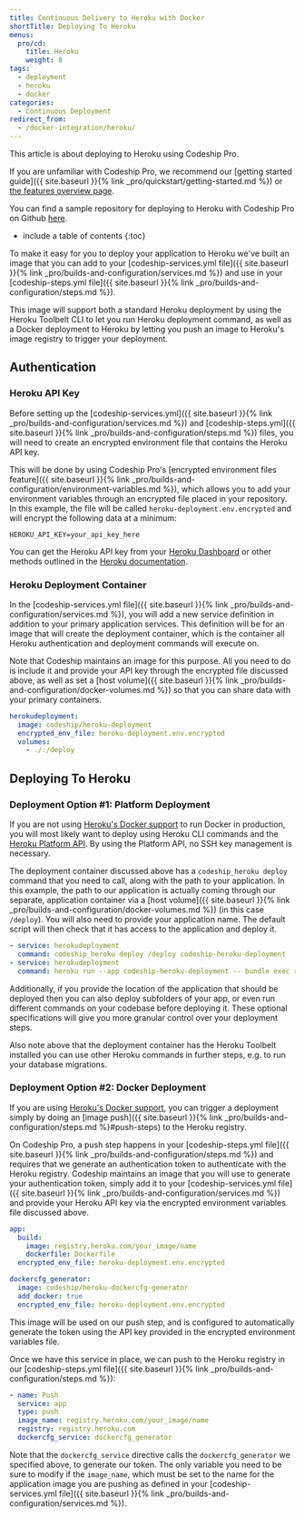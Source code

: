 ```yaml
---
title: Continuous Delivery to Heroku with Docker
shortTitle: Deploying To Heroku
menus:
  pro/cd:
    title: Heroku
    weight: 8
tags:
  - deployment
  - heroku
  - docker
categories:
  - Continuous Deployment    
redirect_from:
  - /docker-integration/heroku/
---
```


<div class="info-block">
This article is about deploying to Heroku using Codeship Pro.

 If you are unfamiliar with Codeship Pro, we recommend our [getting started guide]({{ site.baseurl }}{% link _pro/quickstart/getting-started.md %}) or [the features overview page](http://codeship.com/features/pro).

You can find a sample repository for deploying to Heroku with Codeship Pro on Github [here](https://github.com/codeship-library/heroku-deployment).
</div>

* include a table of contents
{:toc}

To make it easy for you to deploy your application to Heroku we've built an image that you can add to your [codeship-services.yml file]({{ site.baseurl }}{% link _pro/builds-and-configuration/services.md %}) and use in your [codeship-steps.yml file]({{ site.baseurl }}{% link _pro/builds-and-configuration/steps.md %}).

This image will support both a standard Heroku deployment by using the Heroku Toolbelt CLI to let you run Heroku deployment command, as well as a Docker deployment to Heroku by letting you push an image to Heroku's image registry to trigger your deployment.

## Authentication

### Heroku API Key

Before setting up the [codeship-services.yml]({{ site.baseurl }}{% link _pro/builds-and-configuration/services.md %}) and [codeship-steps.yml]({{ site.baseurl }}{% link _pro/builds-and-configuration/steps.md %}) files, you will need to create an encrypted environment file that contains the Heroku API key.

This will be done by using Codeship Pro's [encrypted environment files feature]({{ site.baseurl }}{% link _pro/builds-and-configuration/environment-variables.md %}), which allows you to add your environment variables through an encrypted file placed in your repository. In this example, the file will be called `heroku-deployment.env.encrypted` and will encrypt the following data at a minimum:

```
HEROKU_API_KEY=your_api_key_here
```

You can get the Heroku API key from your [Heroku Dashboard](https://dashboard.heroku.com/account) or other methods outlined in the [Heroku documentation](https://devcenter.heroku.com/articles/platform-api-quickstart#authentication).

### Heroku Deployment Container

In the [codeship-services.yml file]({{ site.baseurl }}{% link _pro/builds-and-configuration/services.md %}), you will add a new service definition in addition to your primary application services. This definition will be for an image that will create the deployment container, which is the container all Heroku authentication and deployment commands will execute on.

Note that Codeship maintains an image for this purpose. All you need to do is include it and provide your API key through the encrypted file discussed above, as well as set a [host volume]({{ site.baseurl }}{% link _pro/builds-and-configuration/docker-volumes.md %}) so that you can share data with your primary containers.

```yaml
herokudeployment:
  image: codeship/heroku-deployment
  encrypted_env_file: heroku-deployment.env.encrypted
  volumes:
    - ./:/deploy
```

## Deploying To Heroku

### Deployment Option #1: Platform Deployment

If you are  not using [Heroku's Docker support](https://devcenter.heroku.com/articles/container-registry-and-runtime) to run Docker in production, you will most likely want to deploy using Heroku CLI commands and the [Heroku Platform API](https://devcenter.heroku.com/articles/build-and-release-using-the-api). By using the Platform API, no SSH key management is necessary.

The deployment container discussed above has a `codeship_heroku deploy` command that you need to call, along with the path to your application. In this example, the path to our application is actually coming through our separate, application container via a [host volume]({{ site.baseurl }}{% link _pro/builds-and-configuration/docker-volumes.md %}) (in this case `/deploy`). You will also need to provide your application name. The default script will then check that it has access to the application and deploy it.

```yaml
- service: herokudeployment
  command: codeship_heroku deploy /deploy codeship-heroku-deployment
- service: herokudeployment
  command: heroku run --app codeship-heroku-deployment -- bundle exec rake db:migrate
```

Additionally, if you provide the location of the application that should be deployed then you can also deploy subfolders of your app, or even run different commands on your codebase before deploying it. These optional specifications will give you more granular control over your deployment steps.

Also note above that the deployment container has the Heroku Toolbelt installed you can use other Heroku commands in further steps, e.g. to run your database migrations.


### Deployment Option #2: Docker Deployment

If you are using [Heroku's Docker support](https://devcenter.heroku.com/articles/container-registry-and-runtime), you can trigger a deployment simply by doing an [image push]({{ site.baseurl }}{% link _pro/builds-and-configuration/steps.md %}#push-steps) to the Heroku registry.

On Codeship Pro, a push step happens in your [codeship-steps.yml file]({{ site.baseurl }}{% link _pro/builds-and-configuration/steps.md %}) and requires that we generate an authentication token to authenticate with the Heroku registry. Codeship maintains an image that you will use to generate your authentication token, simply add it to your [codeship-services.yml file]({{ site.baseurl }}{% link _pro/builds-and-configuration/services.md %}) and provide your Heroku API key via the encrypted environment variables file discussed above.

```yaml
app:
  build:
    image: registry.heroku.com/your_image/name
    dockerfile: Dockerfile
  encrypted_env_file: heroku-deployment.env.encrypted

dockercfg_generator:
  image: codeship/heroku-dockercfg-generator
  add_docker: true
  encrypted_env_file: heroku-deployment.env.encrypted
```

This image will be used on our push step, and is configured to automatically generate the token using the API key provided in the encrypted environment variables file.

Once we have this service in place, we can push to the Heroku registry in our [codeship-steps.yml file]({{ site.baseurl }}{% link _pro/builds-and-configuration/steps.md %}):

```yaml
- name: Push
  service: app
  type: push
  image_name: registry.heroku.com/your_image/name
  registry: registry.heroku.com
  dockercfg_service: dockercfg_generator
```

Note that the `dockercfg_service` directive calls the `dockercfg_generator` we specified above, to generate our token. The only variable you need to be sure to modify if the `image_name`, which must be set to the name for the application image you are pushing as defined in your [codeship-services.yml file]({{ site.baseurl }}{% link _pro/builds-and-configuration/services.md %}).
